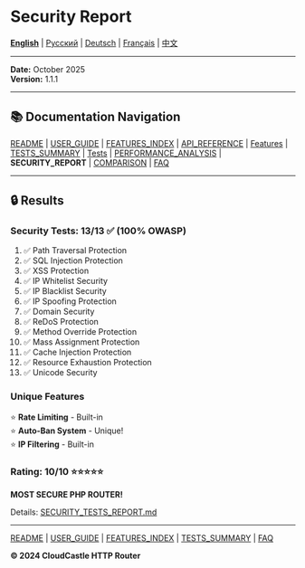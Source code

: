 # Security Report

[**English**](SECURITY_REPORT.md) | [Русский](../ru/SECURITY_REPORT.md) | [Deutsch](../de/SECURITY_REPORT.md) | [Français](../fr/SECURITY_REPORT.md) | [中文](../zh/SECURITY_REPORT.md)

---

**Date:** October 2025  
**Version:** 1.1.1

---

## 📚 Documentation Navigation

[README](../../README.md) | [USER_GUIDE](USER_GUIDE.md) | [FEATURES_INDEX](FEATURES_INDEX.md) | [API_REFERENCE](API_REFERENCE.md) | [Features](features/) | [TESTS_SUMMARY](TESTS_SUMMARY.md) | [Tests](tests/) | [PERFORMANCE_ANALYSIS](PERFORMANCE_ANALYSIS.md) | **SECURITY_REPORT** | [COMPARISON](COMPARISON.md) | [FAQ](FAQ.md)

---

## 🔒 Results

### Security Tests: 13/13 ✅ (100% OWASP)

1. ✅ Path Traversal Protection
2. ✅ SQL Injection Protection
3. ✅ XSS Protection
4. ✅ IP Whitelist Security
5. ✅ IP Blacklist Security
6. ✅ IP Spoofing Protection
7. ✅ Domain Security
8. ✅ ReDoS Protection
9. ✅ Method Override Protection
10. ✅ Mass Assignment Protection
11. ✅ Cache Injection Protection
12. ✅ Resource Exhaustion Protection
13. ✅ Unicode Security

### Unique Features

⭐ **Rate Limiting** - Built-in  
⭐ **Auto-Ban System** - Unique!  
⭐ **IP Filtering** - Built-in

### Rating: 10/10 ⭐⭐⭐⭐⭐

**MOST SECURE PHP ROUTER!**

Details: [SECURITY_TESTS_REPORT.md](tests/SECURITY_TESTS_REPORT.md)

---

[README](../../README.md) | [USER_GUIDE](USER_GUIDE.md) | [FEATURES_INDEX](FEATURES_INDEX.md) | [TESTS_SUMMARY](TESTS_SUMMARY.md) | [FAQ](FAQ.md)

**© 2024 CloudCastle HTTP Router**